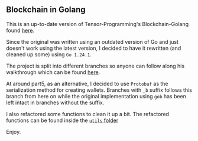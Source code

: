 ## Blockchain in Golang

This is an up-to-date version of Tensor-Programming's Blockchain-Golang found [here](https://github.com/tensor-programming/golang-blockchain).

Since the original was written using an outdated version of Go and just doesn't work using the latest version, I decided to have it rewritten (and cleaned up some) using `Go 1.24.1`.

The project is split into different branches so anyone can follow along his walkthrough which can be found [here](https://www.youtube.com/playlist?list=PLJbE2Yu2zumC5QE39TQHBLYJDB2gfFE5Q).


At around part5, as an alternative, I decided to use `Protobuf` as the serialization method for creating wallets. Branches with `_b` suffix follows this branch from here on while the original implementation using `gob` has been left intact in branches without the suffix.

I also refactored some functions to clean it up a bit. The refactored functions can be found inside the [`utils` folder](./utils/bcutils.go)

Enjoy.

